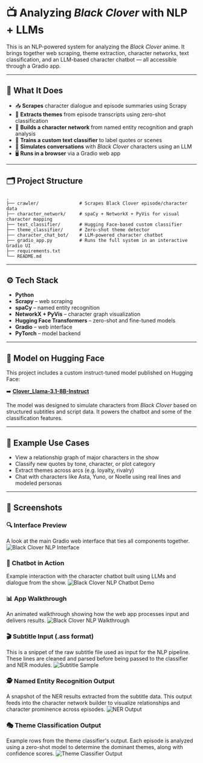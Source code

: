# 📺 Analyzing *Black Clover* with NLP + LLMs

This is an NLP-powered system for analyzing the *Black Clover* anime. It brings together web scraping, theme extraction, character networks, text classification, and an LLM-based character chatbot — all accessible through a Gradio app.

---

## 🧠 What It Does

- 📥 **Scrapes** character dialogue and episode summaries using Scrapy  
- 🧾 **Extracts themes** from episode transcripts using zero-shot classification  
- 👥 **Builds a character network** from named entity recognition and graph analysis  
- 🧪 **Trains a custom text classifier** to label quotes or scenes  
- 🤖 **Simulates conversations** with *Black Clover* characters using an LLM  
- 🖥️ **Runs in a browser** via a Gradio web app

---

## 🗂️ Project Structure

```
.
├── crawler/               # Scrapes Black Clover episode/character data
├── character_network/     # spaCy + NetworkX + PyVis for visual character mapping
├── text_classifier/       # Hugging Face-based custom classifier
├── theme_classifier/      # Zero-shot theme detector
├── character_chat_bot/    # LLM-powered character chatbot
├── gradio_app.py          # Runs the full system in an interactive Gradio UI
├── requirements.txt
└── README.md
```

---

## ⚙️ Tech Stack

- **Python**
- **Scrapy** – web scraping  
- **spaCy** – named entity recognition  
- **NetworkX + PyVis** – character graph visualization  
- **Hugging Face Transformers** – zero-shot and fine-tuned models  
- **Gradio** – web interface  
- **PyTorch** – model backend  

---

## 🧬 Model on Hugging Face

This project includes a custom instruct-tuned model published on Hugging Face:

➡️ [**Clover_Llama-3.1-8B-Instruct**](https://huggingface.co/tukyo/Clover_Llama-3.1-8B-Instruct)

The model was designed to simulate characters from *Black Clover* based on structured subtitles and script data. It powers the chatbot and some of the classification features.

---

## 🧪 Example Use Cases

- View a relationship graph of major characters in the show  
- Classify new quotes by tone, character, or plot category  
- Extract themes across arcs (e.g. loyalty, rivalry)  
- Chat with characters like Asta, Yuno, or Noelle using real lines and modeled personas  

---

## 📸 Screenshots

### 🔍 Interface Preview  
A look at the main Gradio web interface that ties all components together.
![Black Clover NLP Interface](https://github.com/user-attachments/assets/eb9492b2-53d2-4f98-9819-428ad5caa2ea)

### 🤖 Chatbot in Action  
Example interaction with the character chatbot built using LLMs and dialogue from the show.
![Black Clover NLP Chatbot Demo](https://github.com/user-attachments/assets/a286ed1f-02b3-4584-a9c7-d5509cc88588)

### 📊 App Walkthrough  
An animated walkthrough showing how the web app processes input and delivers results.
![Black Clover NLP Walkthrough](https://github.com/user-attachments/assets/6e79467c-8f1c-4f14-b8b1-893932d57ade)

### 🎬 Subtitle Input (.ass format)  
This is a snippet of the raw subtitle file used as input for the NLP pipeline. These lines are cleaned and parsed before being passed to the classifier and NER modules.
![Subtitle Sample](https://github.com/user-attachments/assets/95068eb4-dffa-4f2d-afab-56e43b0397ac)

### 🕵️ Named Entity Recognition Output  
A snapshot of the NER results extracted from the subtitle data. This output feeds into the character network builder to visualize relationships and character prominence across episodes.
![NER Output](https://github.com/user-attachments/assets/777daff4-53a0-48a0-965a-05fc249c92b9)

### 🎭 Theme Classification Output  
Example rows from the theme classifier's output. Each episode is analyzed using a zero-shot model to determine the dominant themes, along with confidence scores.
![Theme Classifier Output](https://github.com/user-attachments/assets/6dc9207c-b22b-462b-b73d-fb0e8171978f)
